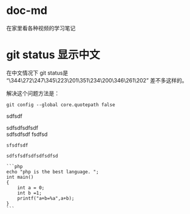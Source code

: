 # doc-md
在家里看各种视频的学习笔记



# git status 显示中文

在中文情况下 git status是 “\344\272\247\345\223\201\351\234\200\346\261\202” 差不多这样的。

解决这个问题方法是：

```
git config --global core.quotepath false
```

sdfsdf

sdfsdfsdfsdf  
sdfsdfsdf
fsdfsd

`sfsdfsdf`

``sdfsfsdfsdfsdfsdfsd``

```
​```php   
echo "php is the best language. ";
int main()
{
	int a = 0;
	int b =1;
	printf("a+b=%a",a+b);
}
​```
```

